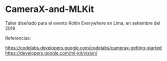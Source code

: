 # CameraX-and-MLKit

Taller diseñado para el evento Kotlin Everywhere en Lima, en setiembre del 2019

Referencias:

https://codelabs.developers.google.com/codelabs/camerax-getting-started
https://developers.google.com/ml-kit/vision/
